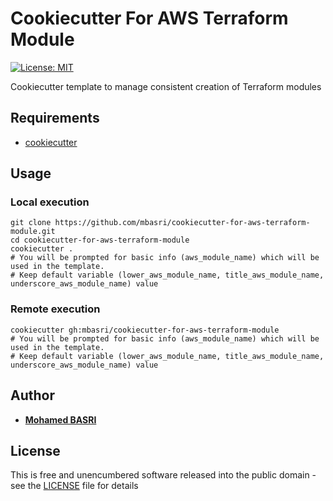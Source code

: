 # Cookiecutter For AWS Terraform Module

[![License: MIT](https://img.shields.io/badge/License-MIT-yellow.svg)](https://opensource.org/licenses/MIT)

Cookiecutter template to manage consistent creation of Terraform modules

## Requirements

* [cookiecutter](https://cookiecutter.readthedocs.io)

## Usage

### Local execution
```shell
git clone https://github.com/mbasri/cookiecutter-for-aws-terraform-module.git
cd cookiecutter-for-aws-terraform-module
cookiecutter .
# You will be prompted for basic info (aws_module_name) which will be used in the template.
# Keep default variable (lower_aws_module_name, title_aws_module_name, underscore_aws_module_name) value
```

### Remote execution
```shell
cookiecutter gh:mbasri/cookiecutter-for-aws-terraform-module
# You will be prompted for basic info (aws_module_name) which will be used in the template.
# Keep default variable (lower_aws_module_name, title_aws_module_name, underscore_aws_module_name) value
```

## Author

* [**Mohamed BASRI**](https://github.com/mbasri)

## License

This is free and unencumbered software released into the public domain - see the [LICENSE](./LICENSE) file for details
